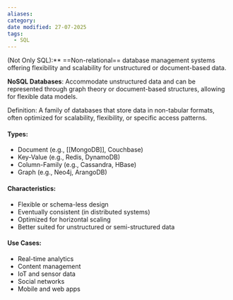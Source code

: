 ```yaml
---
aliases: 
category: 
date modified: 27-07-2025
tags:
  - SQL
---
```


(Not Only SQL):** ==Non-relational== database management systems offering flexibility and scalability for unstructured or document-based data.

 **NoSQL Databases**: Accommodate unstructured data and can be represented through graph theory or document-based structures, allowing for flexible data models.


Definition: A family of databases that store data in non-tabular formats, often optimized for scalability, flexibility, or specific access patterns.

#### Types:
* Document (e.g., [[MongoDB]], Couchbase)
* Key-Value (e.g., Redis, DynamoDB)
* Column-Family (e.g., Cassandra, HBase)
* Graph (e.g., Neo4j, ArangoDB)
#### Characteristics:

* Flexible or schema-less design
* Eventually consistent (in distributed systems)
* Optimized for horizontal scaling
* Better suited for unstructured or semi-structured data
#### Use Cases:
* Real-time analytics
* Content management
* IoT and sensor data
* Social networks
* Mobile and web apps